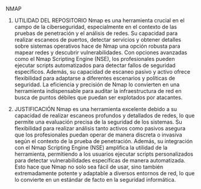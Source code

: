 NMAP
1) UTILIDAD DEL REPOSITORIO
Nmap es una herramienta crucial en el campo de la ciberseguridad, especialmente en el contexto de las pruebas de penetración y el análisis de redes. Su capacidad para realizar escaneos de puertos, detectar servicios y obtener detalles sobre sistemas operativos hace de Nmap una opción robusta para mapear redes y descubrir vulnerabilidades. Con opciones avanzadas como el Nmap Scripting Engine (NSE), los profesionales pueden ejecutar scripts automatizados para detectar fallos de seguridad específicos. Además, su capacidad de escaneo pasivo y activo ofrece flexibilidad para adaptarse a diferentes escenarios y políticas de seguridad. La eficiencia y precisión de Nmap lo convierten en una herramienta indispensable para auditar la infraestructura de red en busca de puntos débiles que puedan ser explotados por atacantes.

3) JUSTIFICACIÓN
Nmap es una herramienta excelente debido a su capacidad de realizar escaneos profundos y detallados de redes, lo que permite una evaluación precisa de la seguridad de los sistemas. Su flexibilidad para realizar análisis tanto activos como pasivos asegura que los profesionales puedan operar de manera discreta o invasiva según el contexto de la prueba de penetración. Además, su integración con el Nmap Scripting Engine (NSE) amplifica la utilidad de la herramienta, permitiendo a los usuarios ejecutar scripts personalizados para detectar vulnerabilidades específicas de manera automatizada. Esto hace que Nmap no solo sea fácil de usar, sino también extremadamente potente y adaptable a diversos entornos de red, lo que lo convierte en un estándar de facto en la seguridad informática.
